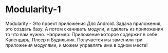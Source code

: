 # Modularity-1
Modularity - Это проект приложения Для Android. Задача приложения, это создать базу. А потом скачивать модули, и сделать из приложения то что вам нужно. Например: Приложение которое содержит в себе Календарь, Плеер и Будильник. Получается мы заменили три приложения модулями, и можем управлять ими в одном месте! 
